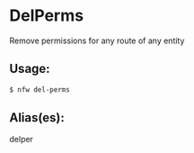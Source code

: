# DelPerms
Remove permissions for any route of any entity
## Usage:
```sh
$ nfw del-perms
```
## Alias(es):
delper
